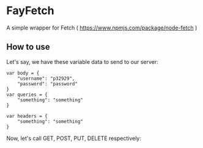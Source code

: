 # FayFetch
A simple wrapper for Fetch ( https://www.npmjs.com/package/node-fetch )

## How to use
Let's say, we have these variable data to send to our server:

```
var body = {
    "username": "p32929",
    "password": "password"
}
var queries = {
    "something": "something"
}

var headers = {
    "something": "something"
}
```

Now, let's call GET, POST, PUT, DELETE respectively:

```

```